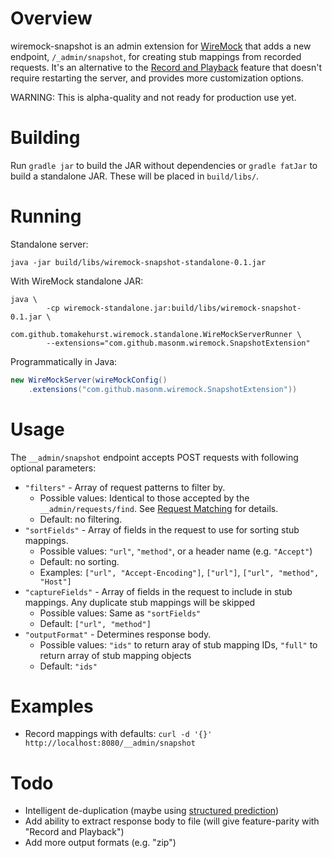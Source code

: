 # Overview

wiremock-snapshot is an admin extension for [WireMock](http://wiremock.org) that adds a new endpoint, `/_admin/snapshot`, for creating stub mappings from recorded requests. It's an alternative to the
[Record and Playback](http://wiremock.org/docs/record-playback/) feature that doesn't require
restarting the server, and provides more customization options.

WARNING: This is alpha-quality and not ready for production use yet.

# Building

Run `gradle jar` to build the JAR without dependencies or `gradle fatJar` to build a standalone JAR.
These will be placed in `build/libs/`.

# Running

Standalone server:
```
java -jar build/libs/wiremock-snapshot-standalone-0.1.jar
```

With WireMock standalone JAR:
```
java \
        -cp wiremock-standalone.jar:build/libs/wiremock-snapshot-0.1.jar \
        com.github.tomakehurst.wiremock.standalone.WireMockServerRunner \
        --extensions="com.github.masonm.wiremock.SnapshotExtension"
```

Programmatically in Java:
```java
new WireMockServer(wireMockConfig()
    .extensions("com.github.masonm.wiremock.SnapshotExtension"))
```


# Usage

The `__admin/snapshot` endpoint accepts POST requests with following optional parameters:
* `"filters"` - Array of request patterns to filter by.
  * Possible values: Identical to those accepted by the `__admin/requests/find`. See [Request Matching](http://wiremock.org/docs/request-matching/) for details.
  * Default: no filtering.
* `"sortFields"` - Array of fields in the request to use for sorting stub mappings.
  * Possible values:  `"url"`, `"method"`, or a header name (e.g. `"Accept"`)
  * Default: no sorting.
  * Examples: `["url", "Accept-Encoding"]`, `["url"]`, `["url", "method", "Host"]`
* `"captureFields"` - Array of fields in the request to include in stub mappings.  Any duplicate stub mappings will be skipped
  * Possible values: Same as `"sortFields"`
  * Default: `["url", "method"]`
* `"outputFormat"` - Determines response body.
  * Possible values: `"ids"` to return aray of stub mapping IDs, `"full"` to return array of stub mapping objects
  * Default: `"ids"`

# Examples

* Record mappings with defaults: `curl -d '{}' http://localhost:8080/__admin/snapshot`

# Todo

* Intelligent de-duplication (maybe using [structured prediction](https://en.wikipedia.org/wiki/Structured_prediction))
* Add ability to extract response body to file (will give feature-parity with "Record and Playback")
* Add more output formats (e.g. "zip")
